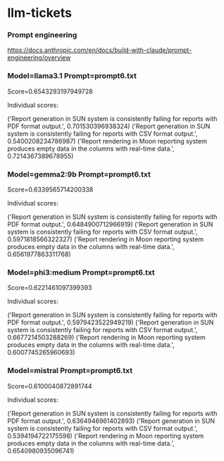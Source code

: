 # llm-tickets

### Prompt engineering

https://docs.anthropic.com/en/docs/build-with-claude/prompt-engineering/overview


### Model=llama3.1 Prompt=prompt6.txt

Score=0.6543293197949728

Individual scores:

('Report generation in SUN system is consistently failing for reports with PDF format output.', 0.701530396938324)
('Report generation in SUN system is consistently failing for reports with CSV format output.', 0.5400208234786987)
('Report rendering in Moon reporting system produces empty data in the columns with real-time data.', 0.7214367389678955)


### Model=gemma2:9b Prompt=prompt6.txt

Score=0.6339565714200338

Individual scores:

('Report generation in SUN system is consistently failing for reports with PDF format output.', 0.6484900712966919)
('Report generation in SUN system is consistently failing for reports with CSV format output.', 0.5971818566322327)
('Report rendering in Moon reporting system produces empty data in the columns with real-time data.', 0.6561977863311768)

### Model=phi3:medium Prompt=prompt6.txt

Score=0.6221461097399393

Individual scores:

('Report generation in SUN system is consistently failing for reports with PDF format output.', 0.5979423522949219)
('Report generation in SUN system is consistently failing for reports with CSV format output.', 0.6677214503288269)
('Report rendering in Moon reporting system produces empty data in the columns with real-time data.', 0.6007745265960693)


### Model=mistral Prompt=prompt6.txt

Score=0.6100040872891744

Individual scores:

('Report generation in SUN system is consistently failing for reports with PDF format output.', 0.6364946961402893)
('Report generation in SUN system is consistently failing for reports with CSV format output.', 0.5394194722175598)
('Report rendering in Moon reporting system produces empty data in the columns with real-time data.', 0.6540980935096741)
